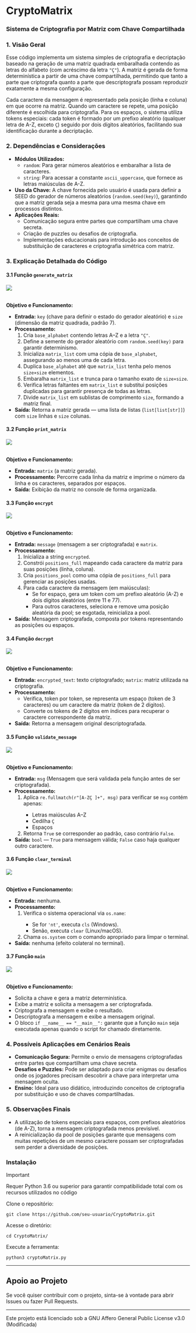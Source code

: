 <h1>CryptoMatrix</h1>
<h3>Sistema de Criptografia por Matriz com Chave Compartilhada</h3>

<div class="section">
  <h3>1. Visão Geral</h3>
  <p>
    Esse código implementa um sistema simples de criptografia e decriptação baseado na geração de uma matriz quadrada embaralhada contendo as letras do alfabeto (com acréscimo da letra <code>"Ç"</code>). A matriz é gerada de forma determinística a partir de uma chave compartilhada, permitindo que tanto a parte que criptografa quanto a parte que descriptografa possam reproduzir exatamente a mesma configuração.
  </p>
  <p>
    Cada caractere da mensagem é representado pela posição (linha e coluna) em que ocorre na matriz. Quando um caractere se repete, uma posição diferente é escolhida para criptografia. Para os espaços, o sistema utiliza tokens especiais: cada token é formado por um prefixo aleatório (qualquer letra de A-Z, exceto <code>Ç</code>) seguido por dois dígitos aleatórios, facilitando sua identificação durante a decriptação.
  </p>
</div>

<div class="section">
  <h3>2. Dependências e Considerações</h3>
  <ul>
    <li>
      <strong>Módulos Utilizados:</strong>
      <ul>
        <li><code>random</code>: Para gerar números aleatórios e embaralhar a lista de caracteres.</li>
        <li><code>string</code>: Para acessar a constante <code>ascii_uppercase</code>, que fornece as letras maiúsculas de A-Z.</li>
      </ul>
    </li>
    <li>
      <strong>Uso da Chave:</strong> A chave fornecida pelo usuário é usada para definir a SEED do gerador de números aleatórios (<code>random.seed(key)</code>), garantindo que a matriz gerada seja a mesma para uma mesma chave em processos distintos.
    </li>
    <li>
      <strong>Aplicações Reais:</strong>
      <ul>
        <li>Comunicação segura entre partes que compartilham uma chave secreta.</li>
        <li>Criação de puzzles ou desafios de criptografia.</li>
        <li>Implementações educacionais para introdução aos conceitos de substituição de caracteres e criptografia simétrica com matriz.</li>
      </ul>
    </li>
  </ul>
</div>

<div class="section">
  <h3>3. Explicação Detalhada do Código</h3>
  <h4>3.1 Função <code>generate_matrix</code></h4>
  <img src="https://github.com/user-attachments/assets/4044dfbf-e091-42ed-ae93-e079350dd065"></img>
  <br />
  <br />
  <p><strong>Objetivo e Funcionamento:</strong></p>
  <ul>
    <li>
      <strong>Entrada:</strong> <code>key</code> (chave para definir o estado do gerador aleatório) e <code>size</code> (dimensão da matriz quadrada, padrão 7).
    </li>
    <li>
      <strong>Processamento:</strong>
      <ol>
        <li>Cria <code>base_alphabet</code> contendo letras A–Z e a letra <code>"Ç"</code>.</li>
        <li>Define a semente do gerador aleatório com <code>random.seed(key)</code> para garantir determinismo.</li>
        <li>Inicializa <code>matrix_list</code> com uma cópia de <code>base_alphabet</code>, assegurando ao menos uma de cada letra.</li>
        <li>Duplica <code>base_alphabet</code> até que <code>matrix_list</code> tenha pelo menos <code>size×size</code> elementos.</li>
        <li>Embaralha <code>matrix_list</code> e trunca para o tamanho exato de <code>size×size</code>.</li>
        <li>Verifica letras faltantes em <code>matrix_list</code> e substitui posições duplicadas para garantir presença de todas as letras.</li>
        <li>Divide <code>matrix_list</code> em sublistas de comprimento <code>size</code>, formando a matriz final.</li>
      </ol>
    </li>
    <li>
      <strong>Saída:</strong> Retorna a matriz gerada — uma lista de listas (<code>list[list[str]]</code>) com <code>size</code> linhas e <code>size</code> colunas.
    </li>
  </ul>
  <h4>3.2 Função <code>print_matrix</code></h4>
  <img src="https://github.com/user-attachments/assets/815da89a-53bc-4311-b046-661ea9e91e37"></img>
  <br />
  <br />
  <p><strong>Objetivo e Funcionamento:</strong></p>
  <ul>
    <li>
      <strong>Entrada:</strong> <code>matrix</code> (a matriz gerada).
    </li>
    <li>
      <strong>Processamento:</strong> Percorre cada linha da matriz e imprime o número da linha e os caracteres, separados por espaços.
    </li>
    <li>
      <strong>Saída:</strong> Exibição da matriz no console de forma organizada.
    </li>
  </ul>
  <h4>3.3 Função <code>encrypt</code></h4>
  <img src="https://github.com/user-attachments/assets/e430f69c-c1a6-4a87-aee0-381ed54e0e42"></img>
  <br />
  <br />
  <p><strong>Objetivo e Funcionamento:</strong></p>
  <ul>
    <li>
      <strong>Entrada:</strong> <code>message</code> (mensagem a ser criptografada) e <code>matrix</code>.
    </li>
    <li>
      <strong>Processamento:</strong>
      <ol>
        <li>Inicializa a string <code>encrypted</code>.</li>
        <li>Constrói <code>positions_full</code> mapeando cada caractere da matriz para suas posições (linha, coluna).</li>
        <li>Cria <code>positions_pool</code> como uma cópia de <code>positions_full</code> para gerenciar as posições usadas.</li>
        <li>Para cada caractere da mensagem (em maiúsculas):
          <ul>
            <li>Se for espaço, gera um token com um prefixo aleatório (A-Z) e dois dígitos aleatórios (entre 11 e 77).</li>
            <li>Para outros caracteres, seleciona e remove uma posição aleatória da pool; se esgotada, reinicializa a pool.</li>
          </ul>
        </li>
      </ol>
    </li>
    <li>
      <strong>Saída:</strong> Mensagem criptografada, composta por tokens representando as posições ou espaços.
    </li>
  </ul>
  <h4>3.4 Função <code>decrypt</code></h4>
  <img src="https://github.com/user-attachments/assets/08554779-d3b0-445d-8734-1e40d47ebba9"></img>
  <br />
  <br />
  <p><strong>Objetivo e Funcionamento:</strong></p>
  <ul>
    <li><strong>Entrada:</strong> <code>encrypted_text</code>: texto criptografado; <code>matrix</code>: matriz utilizada na criptografia.</li>
    <li><strong>Processamento:</strong>
      <ul>
        <li>Verifica, token por token, se representa um espaço (token de 3 caracteres) ou um caractere da matriz (token de 2 dígitos).</li>
        <li>Converte os tokens de 2 dígitos em índices para recuperar o caractere correspondente da matriz.</li>
      </ul>
    </li>
    <li><strong>Saída:</strong> Retorna a mensagem original descriptografada.</li>
  </ul>
  <h4>3.5 Função <code>validate_message</code></h4>
  <img src="https://github.com/user-attachments/assets/a074c118-72f7-4de0-b631-dd5814fa26b6"></img>
  <br />
  <br />
  <p><strong>Objetivo e Funcionamento:</strong></p>
  <ul>
    <li>
      <strong>Entrada:</strong> <code>msg</code> (Mensagem que será validada pela função antes de ser criptografada).
    </li>
    <li>
      <strong>Processamento:</strong>
      <ol>
        <li>Aplica <code>re.fullmatch(r"[A-ZÇ ]+", msg)</code> para verificar se <code>msg</code> contém apenas:</li>
        <ul>
          <li>Letras maiúsculas A–Z</li>
          <li>Cedilha <code>Ç</code></li>
          <li>Espaços</li>
        </ul>
        <li>Retorna <code>True</code> se corresponder ao padrão, caso contrário <code>False</code>.</li>
      </ol>
    </li>
    <li>
      <strong>Saída:</strong> <code>bool</code> — <code>True</code> para mensagem válida; <code>False</code> caso haja qualquer outro caractere.
    </li>
  </ul>
  <h4>3.6 Função <code>clear_terminal</code></h4>
  <img src="https://github.com/user-attachments/assets/400165ca-ab23-4f2a-8be1-6f5199c1f52c"></img>
  <br />
  <br />
  <p><strong>Objetivo e Funcionamento:</strong></p>
  <ul>
    <li>
      <strong>Entrada:</strong> nenhuma.
    </li>
    <li>
      <strong>Processamento:</strong>
      <ol>
        <li>Verifica o sistema operacional via <code>os.name</code>:</li>
        <ul>
          <li>Se for <code>'nt'</code>, executa <code>cls</code> (Windows).</li>
          <li>Senão, executa <code>clear</code> (Linux/macOS).</li>
        </ul>
        <li>Chama <code>os.system</code> com o comando apropriado para limpar o terminal.</li>
      </ol>
    </li>
    <li>
      <strong>Saída:</strong> nenhuma (efeito colateral no terminal).
    </li>
  </ul>
  <h4>3.7 Função <code>main</code></h4>
  <img src="https://github.com/user-attachments/assets/65bfc2fa-2514-4e14-b96e-a9bee889cde3"></img>
  <br />
  <br />
  <p><strong>Objetivo e Funcionamento:</strong></p>
  <ul>
    <li>Solicita a chave e gera a matriz determinística.</li>
    <li>Exibe a matriz e solicita a mensagem a ser criptografada.</li>
    <li>Criptografa a mensagem e exibe o resultado.</li>
    <li>Descriptografa a mensagem e exibe a mensagem original.</li>
    <li>O bloco <code>if __name__ == "__main__":</code> garante que a função <code>main</code> seja executada apenas quando o script for chamado diretamente.</li>
  </ul>
</div>

<div class="section">
  <h3>4. Possíveis Aplicações em Cenários Reais</h3>
  <ul>
    <li><strong>Comunicação Segura:</strong> Permite o envio de mensagens criptografadas entre partes que compartilham uma chave secreta.</li>
    <li><strong>Desafios e Puzzles:</strong> Pode ser adaptado para criar enigmas ou desafios onde os jogadores precisam descobrir a chave para interpretar uma mensagem oculta.</li>
    <li><strong>Ensino:</strong> Ideal para uso didático, introduzindo conceitos de criptografia por substituição e uso de chaves compartilhadas.</li>
  </ul>
</div>

<div class="section">
  <h3>5. Observações Finais</h3>
  <ul>
    <li>A utilização de tokens especiais para espaços, com prefixos aleatórios (de A-Z), torna a mensagem criptografada menos previsível.</li>
    <li>A reinicialização da pool de posições garante que mensagens com muitas repetições de um mesmo caractere possam ser criptografadas sem perder a diversidade de posições.</li>
  </ul>
</div>

### Instalação

> [!IMPORTANT]  
> Requer Python 3.6 ou superior para garantir compatibilidade total com os recursos utilizados no código

Clone o repositório:

    git clone https://github.com/seu-usuario/CryptoMatrix.git

Acesse o diretório:

    cd CryptoMatrix/

Execute a ferramenta:

    python3 cryptoMatrix.py
<hr />

## Apoio ao Projeto

Se você quiser contribuir com o projeto, sinta-se à vontade para abrir Issues ou fazer Pull Requests.
  
<hr />

Este projeto está licenciado sob a GNU Affero General Public License v3.0 (Modificada)
